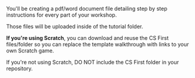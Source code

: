 You'll be creating a pdf/word document file detailing step by step instructions for every part of your workshop.

Those files will be uploaded inside of the tutorial folder. 

<p><b>If you're using Scratch</b>, you can download and reuse the CS First files/folder so you can replace the template walkthrough with links
to your own Scratch game. </p>
  
If you're not using Scratch, DO NOT include the CS First folder in your repository.
